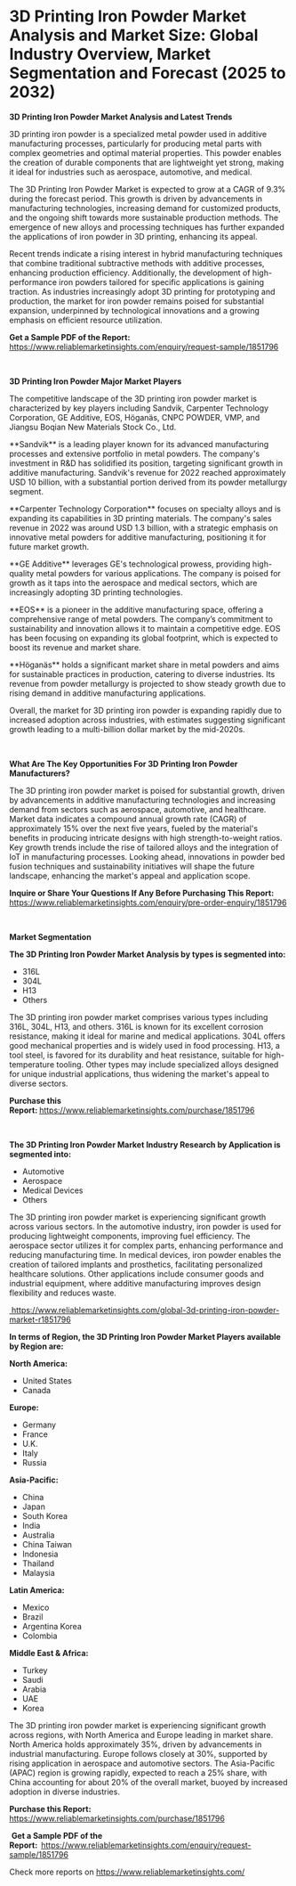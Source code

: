 <p><h1>3D Printing Iron Powder Market Analysis and Market Size: Global Industry Overview, Market Segmentation and Forecast (2025 to 2032)</h1></p><p><strong>3D Printing Iron Powder Market Analysis and Latest Trends</strong></p>
<p><p>3D printing iron powder is a specialized metal powder used in additive manufacturing processes, particularly for producing metal parts with complex geometries and optimal material properties. This powder enables the creation of durable components that are lightweight yet strong, making it ideal for industries such as aerospace, automotive, and medical.</p><p>The 3D Printing Iron Powder Market is expected to grow at a CAGR of 9.3% during the forecast period. This growth is driven by advancements in manufacturing technologies, increasing demand for customized products, and the ongoing shift towards more sustainable production methods. The emergence of new alloys and processing techniques has further expanded the applications of iron powder in 3D printing, enhancing its appeal.</p><p>Recent trends indicate a rising interest in hybrid manufacturing techniques that combine traditional subtractive methods with additive processes, enhancing production efficiency. Additionally, the development of high-performance iron powders tailored for specific applications is gaining traction. As industries increasingly adopt 3D printing for prototyping and production, the market for iron powder remains poised for substantial expansion, underpinned by technological innovations and a growing emphasis on efficient resource utilization.</p></p>
<p><strong>Get a Sample PDF of the Report:&nbsp;</strong> <a href="https://www.reliablemarketinsights.com/enquiry/request-sample/1851796?utm_campaign=2252&utm_medium=2&utm_source=Github&utm_content=ia&utm_term=26032025&utm_id=3d-printing-iron-powder">https://www.reliablemarketinsights.com/enquiry/request-sample/1851796</a></p>
<p>&nbsp;</p>
<p><strong>3D Printing Iron Powder Major Market Players</strong></p>
<p><p>The competitive landscape of the 3D printing iron powder market is characterized by key players including Sandvik, Carpenter Technology Corporation, GE Additive, EOS, Höganäs, CNPC POWDER, VMP, and Jiangsu Boqian New Materials Stock Co., Ltd.</p><p>**Sandvik** is a leading player known for its advanced manufacturing processes and extensive portfolio in metal powders. The company's investment in R&D has solidified its position, targeting significant growth in additive manufacturing. Sandvik's revenue for 2022 reached approximately USD 10 billion, with a substantial portion derived from its powder metallurgy segment.</p><p>**Carpenter Technology Corporation** focuses on specialty alloys and is expanding its capabilities in 3D printing materials. The company's sales revenue in 2022 was around USD 1.3 billion, with a strategic emphasis on innovative metal powders for additive manufacturing, positioning it for future market growth.</p><p>**GE Additive** leverages GE's technological prowess, providing high-quality metal powders for various applications. The company is poised for growth as it taps into the aerospace and medical sectors, which are increasingly adopting 3D printing technologies.</p><p>**EOS** is a pioneer in the additive manufacturing space, offering a comprehensive range of metal powders. The company’s commitment to sustainability and innovation allows it to maintain a competitive edge. EOS has been focusing on expanding its global footprint, which is expected to boost its revenue and market share.</p><p>**Höganäs** holds a significant market share in metal powders and aims for sustainable practices in production, catering to diverse industries. Its revenue from powder metallurgy is projected to show steady growth due to rising demand in additive manufacturing applications.</p><p>Overall, the market for 3D printing iron powder is expanding rapidly due to increased adoption across industries, with estimates suggesting significant growth leading to a multi-billion dollar market by the mid-2020s.</p></p>
<p>&nbsp;</p>
<p><strong>What Are The Key Opportunities For 3D Printing Iron Powder Manufacturers?</strong></p>
<p><p>The 3D printing iron powder market is poised for substantial growth, driven by advancements in additive manufacturing technologies and increasing demand from sectors such as aerospace, automotive, and healthcare. Market data indicates a compound annual growth rate (CAGR) of approximately 15% over the next five years, fueled by the material's benefits in producing intricate designs with high strength-to-weight ratios. Key growth trends include the rise of tailored alloys and the integration of IoT in manufacturing processes. Looking ahead, innovations in powder bed fusion techniques and sustainability initiatives will shape the future landscape, enhancing the market's appeal and application scope.</p></p>
<p><strong>Inquire or Share Your Questions If Any Before Purchasing This Report:</strong> <a href="https://www.reliablemarketinsights.com/enquiry/pre-order-enquiry/1851796?utm_campaign=2252&utm_medium=2&utm_source=Github&utm_content=ia&utm_term=26032025&utm_id=3d-printing-iron-powder">https://www.reliablemarketinsights.com/enquiry/pre-order-enquiry/1851796</a></p>
<p>&nbsp;</p>
<p><strong>Market Segmentation</strong></p>
<p><strong>The 3D Printing Iron Powder Market Analysis by types is segmented into:</strong></p>
<p><ul><li>316L</li><li>304L</li><li>H13</li><li>Others</li></ul></p>
<p><p>The 3D printing iron powder market comprises various types including 316L, 304L, H13, and others. 316L is known for its excellent corrosion resistance, making it ideal for marine and medical applications. 304L offers good mechanical properties and is widely used in food processing. H13, a tool steel, is favored for its durability and heat resistance, suitable for high-temperature tooling. Other types may include specialized alloys designed for unique industrial applications, thus widening the market's appeal to diverse sectors.</p></p>
<p><strong>Purchase this Report:&nbsp;</strong><a href="https://www.reliablemarketinsights.com/purchase/1851796?utm_campaign=2252&utm_medium=2&utm_source=Github&utm_content=ia&utm_term=26032025&utm_id=3d-printing-iron-powder">https://www.reliablemarketinsights.com/purchase/1851796</a></p>
<p>&nbsp;</p>
<p><strong>The 3D Printing Iron Powder Market Industry Research by Application is segmented into:</strong></p>
<p><ul><li>Automotive</li><li>Aerospace</li><li>Medical Devices</li><li>Others</li></ul></p>
<p><p>The 3D printing iron powder market is experiencing significant growth across various sectors. In the automotive industry, iron powder is used for producing lightweight components, improving fuel efficiency. The aerospace sector utilizes it for complex parts, enhancing performance and reducing manufacturing time. In medical devices, iron powder enables the creation of tailored implants and prosthetics, facilitating personalized healthcare solutions. Other applications include consumer goods and industrial equipment, where additive manufacturing improves design flexibility and reduces waste.</p></p>
<p><a href="https://www.reliablemarketinsights.com/global-3d-printing-iron-powder-market-r1851796?utm_campaign=2252&utm_medium=2&utm_source=Github&utm_content=ia&utm_term=26032025&utm_id=3d-printing-iron-powder">&nbsp;https://www.reliablemarketinsights.com/global-3d-printing-iron-powder-market-r1851796</a></p>
<p><strong>In terms of Region, the 3D Printing Iron Powder Market Players available by Region are:</strong></p>
<p>
    <p> <strong> North America: </strong>
        <ul>
            <li>United States</li>
            <li>Canada</li>
        </ul>
        </p> 
    <p> <strong> Europe: </strong>
        <ul>
            <li>Germany</li>
            <li>France</li>
            <li>U.K.</li>
            <li>Italy</li>
            <li>Russia</li>
        </ul>
        </p> 
    <p> <strong> Asia-Pacific: </strong>
        <ul>
            <li>China</li>
            <li>Japan</li>
            <li>South Korea</li>
            <li>India</li>
            <li>Australia</li>
            <li>China Taiwan</li>
            <li>Indonesia</li>
            <li>Thailand</li>
            <li>Malaysia</li>
        </ul>
        </p> 
    <p> <strong> Latin America: </strong>
        <ul>
            <li>Mexico</li>
            <li>Brazil</li>
            <li>Argentina Korea</li>
            <li>Colombia</li>
        </ul>
        </p> 
    <p> <strong> Middle East & Africa: </strong>
        <ul>
            <li>Turkey</li>
            <li>Saudi</li>
            <li>Arabia</li>
            <li>UAE</li>
            <li>Korea</li>
        </ul>
    </p>
    </p>
<p><p>The 3D printing iron powder market is experiencing significant growth across regions, with North America and Europe leading in market share. North America holds approximately 35%, driven by advancements in industrial manufacturing. Europe follows closely at 30%, supported by rising application in aerospace and automotive sectors. The Asia-Pacific (APAC) region is growing rapidly, expected to reach a 25% share, with China accounting for about 20% of the overall market, buoyed by increased adoption in diverse industries.</p></p>
<p><strong>Purchase this Report: </strong><a href="https://www.reliablemarketinsights.com/purchase/1851796?utm_campaign=2252&utm_medium=2&utm_source=Github&utm_content=ia&utm_term=26032025&utm_id=3d-printing-iron-powder">https://www.reliablemarketinsights.com/purchase/1851796</a></p>
<p>&nbsp;<strong>Get a Sample PDF of the Report:&nbsp;&nbsp;</strong><a href="https://www.reliablemarketinsights.com/enquiry/request-sample/1851796?utm_campaign=2252&utm_medium=2&utm_source=Github&utm_content=ia&utm_term=26032025&utm_id=3d-printing-iron-powder">https://www.reliablemarketinsights.com/enquiry/request-sample/1851796</a></p>
<p><strong></strong></p>
<p>Check more reports on <a href="https://www.reliablemarketinsights.com/?utm_campaign=2252&utm_medium=2&utm_source=Github&utm_content=ia&utm_term=26032025&utm_id=3d-printing-iron-powder">https://www.reliablemarketinsights.com/</a></p>